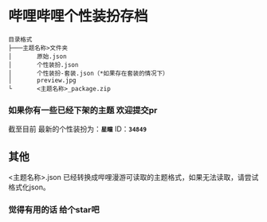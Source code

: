 # 哔哩哔哩个性装扮存档

```tree
目录格式
├───主题名称>文件夹
│       原始.json
│       个性装扮.json
│       个性装扮-套装.json（*如果存在套装的情况下）
│       preview.jpg
└       <主题名称>_package.zip
```

### 如果你有一些已经下架的主题 欢迎提交pr

截至目前 最新的个性装扮为：**`星瞳`**   ID：**`34849`**

## 其他

<主题名称>.json 已经转换成哔哩漫游可读取的主题格式，如果无法读取，请尝试格式化json。

### 觉得有用的话 给个star吧
